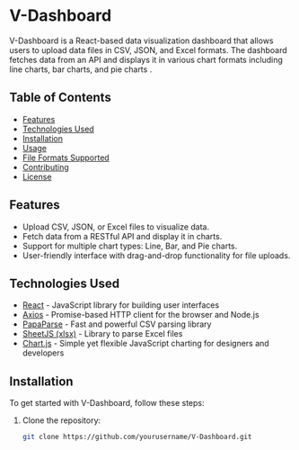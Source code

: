 # V-Dashboard

V-Dashboard is a React-based data visualization dashboard that allows users to upload data files in CSV, JSON, and Excel formats. The dashboard fetches data from an API and displays it in various chart formats including line charts, bar charts, and pie charts .

## Table of Contents

- [Features](#features)
- [Technologies Used](#technologies-used)
- [Installation](#installation)
- [Usage](#usage)
- [File Formats Supported](#file-formats-supported)
- [Contributing](#contributing)
- [License](#license)

## Features

- Upload CSV, JSON, or Excel files to visualize data.
- Fetch data from a RESTful API and display it in charts.
- Support for multiple chart types: Line, Bar, and Pie charts.
- User-friendly interface with drag-and-drop functionality for file uploads.

## Technologies Used

- [React](https://reactjs.org/) - JavaScript library for building user interfaces
- [Axios](https://axios-http.com/) - Promise-based HTTP client for the browser and Node.js
- [PapaParse](https://www.papaparse.com/) - Fast and powerful CSV parsing library
- [SheetJS (xlsx)](https://github.com/SheetJS/sheetjs) - Library to parse Excel files
- [Chart.js](https://www.chartjs.org/) - Simple yet flexible JavaScript charting for designers and developers

## Installation

To get started with V-Dashboard, follow these steps:

1. Clone the repository:

   ```bash
   git clone https://github.com/yourusername/V-Dashboard.git
